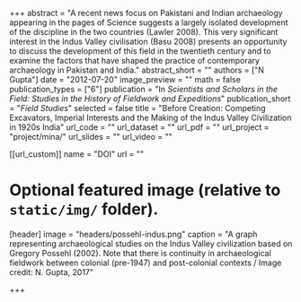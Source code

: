 +++
abstract = "A recent news focus on Pakistani and Indian archaeology appearing in the pages of Science suggests a largely isolated development of the discipline in the two countries (Lawler 2008). This very significant interest in the Indus Valley civilisation (Basu 2008) presents an opportunity to discuss the development of this field in the twentieth century and to examine the factors that have shaped the practice of contemporary archaeology in Pakistan and India."
abstract_short = ""
authors = ["N Gupta"]
date = "2012-07-20"
image_preview = ""
math = false
publication_types = ["6"]
publication = "In *Scientists and Scholars in the Field: Studies in the History of Fieldwork and Expeditions*"
publication_short = "*Field Studies*"
selected = false
title = "Before Creation: Competing Excavators, Imperial Interests and the Making of the Indus Valley Civilization in 1920s India"
url_code = ""
url_dataset = ""
url_pdf = ""
url_project = "project/mina/"
url_slides = ""
url_video = ""

[[url_custom]]
name = "DOI"
url = ""

# Optional featured image (relative to `static/img/` folder).
[header]
image = "headers/possehl-indus.png"
caption = "A graph representing archaeological studies on the Indus Valley civilization based on Gregory Possehl (2002). Note that there is continuity in archaeological fieldwork between colonial (pre-1947) and post-colonial contexts / Image credit: N. Gupta, 2017"


+++
